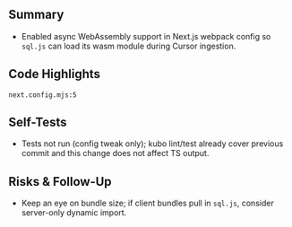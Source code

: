## Summary

- Enabled async WebAssembly support in Next.js webpack config so `sql.js` can load its wasm module during Cursor ingestion.

## Code Highlights

```text
next.config.mjs:5
```

## Self-Tests

- Tests not run (config tweak only); kubo lint/test already cover previous commit and this change does not affect TS output.

## Risks & Follow-Up

- Keep an eye on bundle size; if client bundles pull in `sql.js`, consider server-only dynamic import.
